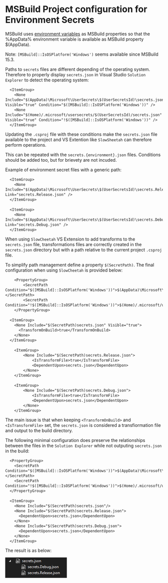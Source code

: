 # MSBuild Project configuration for Environment Secrets

MSBuild uses [environment variables](https://learn.microsoft.com/en-us/visualstudio/msbuild/how-to-use-environment-variables-in-a-build) as MSBuild properties so that the %AppData% environment variable is available as MSBuild property $(AppData).

Note: `[MSBuild]::IsOSPlatform('Windows')` seems available since MSBuild 15.3.

Paths to `secrets` files are different depending of the operating system. Therefore to properly display `secrets.json` in Visual Studio `Solution Explorer`  to detect the operating system:
```msbuild
  <ItemGroup>
	<None Include="$(AppData)\Microsoft\UserSecrets\$(UserSecretsId)\secrets.json" Visible="true" Condition="$([MSBuild]::IsOSPlatform('Windows'))" />
	<None Include="$(Home)/.microsoft/usersecrets/$(UserSecretsId)/secrets.json" Visible="true" Condition="!$([MSBuild]::IsOSPlatform('Windows'))" />
  </ItemGroup>
```

Updating the `.csproj` file with these conditions make the `secrets.json` file available to the project and VS Extention like `SlowSheetah` can therefore perform operations.

This can be repeated with the `secrets.{environment}.json` files.
Conditions should be added too, but for brievety are not incuded.

Example of environment secret files with a generic path:

```
  <ItemGroup>
    <None Include="$(AppData)\Microsoft\UserSecrets\$(UserSecretsId)\secrets.Release.json" Link="secrets.Release.json" />
  </ItemGroup>

  <ItemGroup>
    <None Include="$(AppData)\Microsoft\UserSecrets\$(UserSecretsId)\secrets.Debug.json" Link="secrets.Debug.json" />
  </ItemGroup>
```

When using `SlowCheetah` VS Extension to add transforms to the `secrets.json` file, transformations files are correctly created in the `secrets.json` directory but with a path relative to the current project `.csproj` file.

To simplify path management define a property `$(SecretPath)`.
The final configuration when using `SlowCheetah` is provided below:

```
	<PropertyGroup>
		<SecretPath Condition="$([MSBuild]::IsOSPlatform('Windows'))">$(AppData)\Microsoft\UserSecrets\$(UserSecretsId)\</SecretPath>
		<SecretPath Condition="!$([MSBuild]::IsOSPlatform('Windows'))">$(Home)/.microsoft/usersecrets/$(UserSecretsId)/</SecretPath>
	</PropertyGroup>
	
  <ItemGroup>
	<None Include="$(SecretPath)secrets.json" Visible="true">
	  <TransformOnBuild>true</TransformOnBuild>
	</None>
  </ItemGroup>

	<ItemGroup>
		<None Include="$(SecretPath)secrets.Release.json">
			<IsTransformFile>true</IsTransformFile>
			<DependentUpon>secrets.json</DependentUpon>
		</None>
	</ItemGroup>

	<ItemGroup>
		<None Include="$(SecretPath)secrets.Debug.json">
			<IsTransformFile>true</IsTransformFile>
			<DependentUpon>secrets.json</DependentUpon>
		</None>
	</ItemGroup>
```

The main issue is that when keeping `<TransformOnBuild>` and `<IsTransformFile>` set, the `secrets.json` is considered a transfiormation file and output to the build directory.

The following minimal configuration does preserve the relationships between the files in the `Solution Explorer` while not outputing `secrets.json` in the build:

```
  <PropertyGroup>
    <SecretPath Condition="$([MSBuild]::IsOSPlatform('Windows'))">$(AppData)\Microsoft\UserSecrets\$(UserSecretsId)\</SecretPath>
    <SecretPath Condition="!$([MSBuild]::IsOSPlatform('Windows'))">$(Home)/.microsoft/usersecrets/$(UserSecretsId)/</SecretPath>
  </PropertyGroup>
	
  <ItemGroup>
	<None Include="$(SecretPath)secrets.json"/>
	<None Include="$(SecretPath)secrets.Release.json">
	  <DependentUpon>secrets.json</DependentUpon>
	</None>
	<None Include="$(SecretPath)secrets.Debug.json">
      <DependentUpon>secrets.json</DependentUpon>
	</None>
  </ItemGroup>
```

The result is as below:

![Secrets in Solution Explorer](/docs/assets/VSSolutionExplorerSecrets.png)


